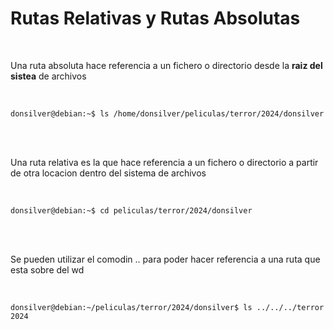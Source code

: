 # Rutas Relativas y Rutas Absolutas

<br>

Una ruta absoluta hace referencia a un fichero o directorio desde la **raiz del sistea** de archivos

<br>

~~~
donsilver@debian:~$ ls /home/donsilver/peliculas/terror/2024/donsilver
~~~

<br>
<br>

Una ruta relativa es la que hace referencia a un fichero o directorio a partir de otra locacion dentro del sistema de archivos

<br>

~~~
donsilver@debian:~$ cd peliculas/terror/2024/donsilver
~~~

<br>
<br>

Se pueden utilizar el comodin .. para poder hacer referencia a una ruta que esta sobre del wd

<br>

~~~
donsilver@debian:~/peliculas/terror/2024/donsilver$ ls ../../../terror
2024
~~~
